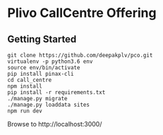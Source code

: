 # Plivo CallCentre Offering

## Getting Started

```
git clone https://github.com/deepakplv/pco.git
virtualenv -p python3.6 env
source env/bin/activate
pip install pinax-cli
cd call_centre
npm install
pip install -r requirements.txt
./manage.py migrate
./manage.py loaddata sites
npm run dev
```

Browse to http://localhost:3000/
